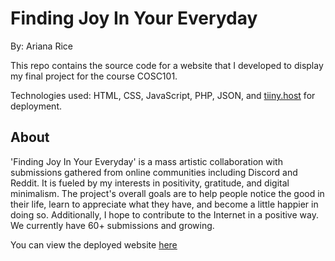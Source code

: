 # Finding Joy In Your Everyday

By: Ariana Rice

This repo contains the source code for a website that I developed to display my final project for the course COSC101.

Technologies used: HTML, CSS, JavaScript, PHP, JSON, and [tiiny.host](https://tiiny.host/) for deployment.

## About

'Finding Joy In Your Everyday' is a mass artistic collaboration with submissions gathered from online communities including Discord and Reddit. 
It is fueled by my interests in positivity, gratitude, and digital minimalism. 
The project's overall goals are to help people notice the good in their life, learn to appreciate what they have, and become a little happier in doing so. 
Additionally, I hope to contribute to the Internet in a positive way. 
We currently have 60+ submissions and growing.

You can view the deployed website [here](https://red-lucky-57.tiiny.io/)
